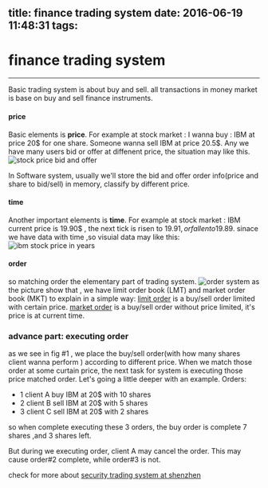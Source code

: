 title: finance trading system
date: 2016-06-19 11:48:31
tags:
---
# finance trading system

---


Basic trading system is about buy and sell. all transactions in money market is base on buy and sell finance instruments.

#### price

Basic elements is **price**. For example at stock market : I wanna buy : IBM  at price 20$ for one share. Someone wanna sell IBM at price 20.5$.
Any we have many users bid or offer at diffenent price, the situation may like this.
![stock price bid and offer][1]

In Software system, usually we'll store the bid and offer order info(price and share to bid/sell) in memory, classify by different price.

#### time

Another important elements is **time**. For example at stock market : IBM current price is 19.90$ , the next tick is risen to 19.91$, or fallen to 19.89$.
sinace we have data with time ,so visuial data may like this:
![ibm stock price in years][2]

#### order 
so matching order the elementary part of trading system. 
![order system][3]
as the picture show that ,  we have limit order book (LMT) and market order book (MKT)
to explain in a simple way: 
[limit order][4] is a buy/sell order limited with certain price.
[market order][5] is a buy/sell order without price limited, it's price is at current time.

### advance part: executing order
as we see in fig #1 , we place the buy/sell order(with how many shares client wanna perform ) according to different price.
When we match those order at some curtain price, the next task for system is executing those price matched order.
Let's going a little deeper with an example. 
Orders: 

 - 1 client A buy IBM at 20$ with 10 shares
 - 2 client B sell IBM at 20$ with 5 shares
 - 3 client C sell IBM at 20$ with 2 shares

so when complete executing these 3 orders, the buy order is complete 7 shares ,and 3 shares left.

But during we executing order,  client A  may cancel the order. This may cause order#2 complete, while order#3 is not.

check for more about [security trading system at shenzhen][6]


  [1]: http://www.onestepremoved.com/wp-content/uploads/2013/08/limit-order-book-pretrade-1024x622.png
  [2]: https://media.ycharts.com/charts/dc38386e4b610c3463cec05b08f149db.png
  [3]: https://www.ece.cmu.edu/~ece749/teams-06/team3/images/flow_chart_FTEX.jpg
  [4]: http://www.investopedia.com/university/intro-to-order-types/limit-orders.asp
  [5]: http://www.investopedia.com/university/intro-to-order-types/market-orders.asp
  [6]: http://www.szse.cn/
